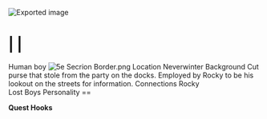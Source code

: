![Exported image](Exported%20image%2020240725171833-0.octet-stream)
    
|
|
==
Human boy
![5e Secrion Border.png](Exported%20image%2020240725171833-1.png)
Location Neverwinter Background Cut purse that stole from the party on the docks. Employed by Rocky to be his lookout on the streets for information. Connections Rocky  
Lost Boys Personality    ==

**Quest Hooks**